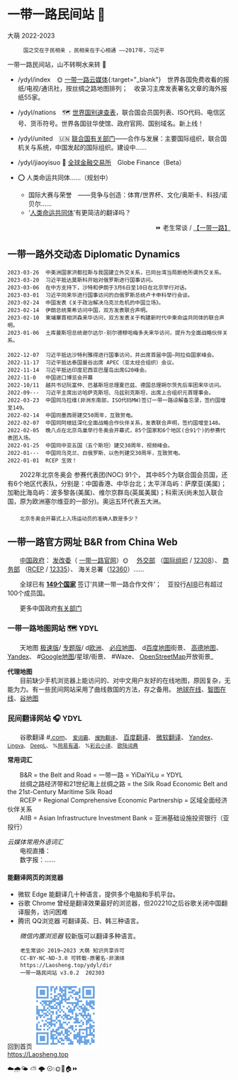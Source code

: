 一带一路民间站 💃
=================
大萌	2022-2023

		 国之交在于民相亲 ，民相亲在于心相通 ——2017年，习近平

一带一路民间站，山不转啊水来转 🎵

+  /ydyl/index　🌞 [一带一路云媒体](index){:target="_blank"}　世界各国免费收看的报纸/电视/通讯社，按丝绸之路地图排列；　收录习主席发表署名文章的海外报纸55家。

+  /ydyl/nations　🗺 [世界国别速查表](nations)，联合国会员国列表、ISO代码、电信区号、货币符号。世界各国驻华使馆、政府官网、国别域名。新上线！

+  /ydyl/united　🇺🇳 [联合国有关部门](united)——合作与发展：主要国际组织，联合国机关与系统，中国发起的国际组织。建设中……

+  /ydyl/jiaoyisuo 💱 [全球金融交易所](jiaoyisuo)　Globe Finance（Beta）

+  ⭕ 人类命运共同体……（规划中）　
   + 国际大赛与荣誉　——竞争与创造：体育/世界杯、文化/奥斯卡、科技/诺贝尔……
   + ‘[人类命运共同体](union_of_human_fate)’有更简洁的翻译吗？

<div align="right">
	⏩ 老生常谈
/	<a href="https://Laosheng.top/ydyl/dir" target="_top">【一带一路】</a>
</div>

一带一路外交动态 Diplomatic Dynamics
-----------------------------------

	2023-03-26	中美洲国家洪都拉斯与我国建立外交关系，已同台湾当局断绝所谓外交关系。
	2023-03-20	习近平抵达莫斯科开始对俄罗斯进行国事访问。
	2023-03-06	在中方支持下，沙特和伊朗于3月6日至10日在北京举行对话。
	2023-03-01	习近平同来华进行国事访问的白俄罗斯总统卢卡申科举行会谈。
	2023-02-24	中国发表《关于政治解决乌克兰危机的中国立场》。
	2023-02-14	伊朗总统莱希访问中国，双方发表联合声明。
	2023-02-10	柬埔寨首相洪森来华访问，双方发表关于构建新时代中柬命运共同体的联合声明。
	2023-01-06	土库曼斯坦总统谢尔达尔·别尔德穆哈梅多夫来华访问，提升为全面战略伙伴关系。

	2022-12-07	习近平抵达沙特利雅得进行国事访问，并出席首届中国—阿拉伯国家峰会。
	2022-11-17	习近平抵达泰国曼谷出席 APEC（亚太经合组织）会议。
	2022-11-14	习近平抵达印度尼西亚巴厘岛出席G20峰会。
	2022-11-0	中国进口博览会开幕
	2022-10/11	越共书记阮富仲、巴基斯坦总理夏巴兹、德国总理朔尔茨先后率团来华访问。
	2022-09---	习近平主席出访哈萨克斯坦、乌兹别克斯坦，出席上合组织元首理事会。
	2022-03-23	中国同马拉维(非洲东南部，ISO代码MW)签订一带一路谅解备忘录，签约国增至149。
	2022-02-14	中国同墨西哥建交50周年，互致贺电。
	2022-02-07	中国同阿根廷深化全面战略合作伙伴关系，发表联合声明，签约国增至148。
	2022-02-05	晚八点在北京鸟巢举行冬奥会开幕式，85个国家和6个地区(合91个)的参赛代表团入场。
	2022-01-25	中国同中亚五国（五个斯坦）建交30周年，视频峰会。
	2022-01---	中国同乌克兰、白俄罗斯、以色列建交30周年，互致贺电。
	2022-01-01	RCEP 生效！

　　2022年北京冬奥会 参赛代表团(NOC) 91个， 其中85个为联合国会员国，还有6个地区代表队，分别是：中国香港、中华台北；太平洋岛屿：萨摩亚(美属)；加勒比海岛屿：波多黎各(美属)、维尔京群岛(英属美属)；科索沃(尚未加入联合国，原为欧洲塞尔维亚的一部分)。奥运五环代表五大洲。

　　<sub>北京冬奥会开幕式上入场运动员的准确人数是多少？</sub>


一带一路官方网址 B&R from China Web
----------------------------------

　　<a target="_blank" title="中华人民共和国中央人民政府" href="http://www.gov.cn">中国政府</a>：
<a target="_blank" title="国务院发展和改革委员会" href="https://www.ndrc.gov.cn">发改委</a>（
<a target="_blank" href="https://www.yidaiyilu.gov.cn/yw.htm" title="一带一路 > 要闻">一带一路官网</a>）🌞　
<a target="_blank" title="首页>外交动态>重要新闻 " href="https://www.mfa.gov.cn/zyxw/">外交部</a>
（<a target="_blank" title="首页>国家和组织>国际和地区组织" href="https://www.mfa.gov.cn/web/gjhdq_676201/gjhdqzz_681964/">国际组织</a> /
<a target="_blank" title="+86-10-12308 全球领事保护与服务应急热线" href="http://cs.mfa.gov.cn">12308</a>）、
<a target="_blank" title="商务部>公共服务资源平台，进出口统计数据" href="http://opendata.mofcom.gov.cn/front/data/?t=1">商务部</a>
（<a target="_blank" title="中国自由贸易区服务网" href="http://fta.mofcom.gov.cn/">RCEP</a> /
<a target="_blank" title="+86-10-12335 中国外经贸企业服务网" href="http://12335.mofcom.gov.cn">12335</a>）、
海关总署（<a target="_blank" title="互联网+海关，海关服务热线" href="http://online.customs.gov.cn/">12360</a>）……
<!-- <a target="_blank" title="出入境与签证咨询" href="https://www.nia.gov.cn/Enquiry">国家移民管理局</a>（12367 ）-->

　　全球已有 <a target="_blank" title="截至2022年8月，一带一路官网数据" href="https://www.yidaiyilu.gov.cn/xwzx/roll/77298.htm"><b>149个国家</b></a> 签订‘共建一带一路合作文件’；　亚投行<a target="_blank" title="亚洲基础设施投资银行" href="https://www.aiib.org/">AIIB</a>已有超过100个成员国。

　　更多中国政府<a title="有关部门服务大全" href="../fuwu">有关部门</a>


<h3 id=ditu>一带一路地图网站 🗺 YDYL</h3>
　　天地图
<a target="_blank" title="国家地理信息公共服务平台 传统版" href="https://map.tianditu.gov.cn/2020/">极速版</a>/
<a target="_blank" title="在菜单中选择 丝绸之路" href="https://zhfw.tianditu.gov.cn/">专题版</a>/
d<a target="_blank" title="天地图欧洲区域，限桌面访问" href="https://map.tianditu.gov.cn/share/3ab5d295b5d04152b51e6c54d4e358c5/">欧洲</a>、
<a target="_blank" title="微软必应的地图网站，全球中文地图" href="https://cn.bing.com/maps">必应地图</a>、
d<a target="_blank" title="%排斥手机，请用桌面模式浏览" href="https://map.baidu.com/@12340000,4001000,6z">百度地图</a>街景、
<a target="_blank" href="https://amap.com/place/B01370T819" title="阿里巴巴旗下">高德地图</a>、
<a target="_blank" title="俄罗斯地图，en" href="https://yandex.com/maps/?ll=90.000000%2C25.000000&amp;z=3">Yandex</a>、
#<a target="_blank" title="最牛地图！网址定位经纬度" href="https://www.google.com/maps/@27,100,3z">Google地图</a>/星球/街景、
#Waze、
<a target="_blank" title="用户上传的街景照片" href="https://www.openstreetmap.org/">OpenStreetMap</a>开放街景_  

**代理地图**  
　　目前缺少手机浏览器上能访问的、对中文用户友好的在线地图，原因复杂，无能为力。有一些民间网站采用了曲线救国的方法，存之备用。
 	[地球在线](https://www.earthol.com)、[智图在线](http://maps.bimw.cn/geoq/)、[谷地图](http://www.gditu.net/)  


<h3 id=fanyi>民间翻译网站 🎧 YDYL</h3>

　　谷歌翻译
#<a target="_blank" title="Google翻译全球站，202208关闭中国站" href="https://translate.google.com">.com</a>、
<small>
<a target="_blank" title="曾经和谷歌联手的金山词霸" href="https://www.iciba.com/fy">爱词霸</a>、
<a target="_blank" title="API开放" href="https://fanyi.sogou.com">搜狗翻译</a></small>、
<a target="_blank" title="网址可确定语言种类" href="https://fanyi.baidu.com">百度翻译</a>、
<a target="_blank" title="看看效果" href="https://cn.bing.com/translator">微软翻译</a>、
<a target="_blank" title="俄罗斯网站，英文界面" href="https://translate.yandex.com">Yandex</a>、<small>
<a target="_blank" title="欧洲Lingva翻译，Vivaldi浏览器合作伙伴" href="https://lingvaNex.com/demo/">Lingva</a>、
<a target="_blank" title="深度翻译，来自德国科隆" href="https://www.deepl.com/translator">DeepL</a>、
%<a target="_blank" title="不兼容Fx古典浏览器" href="http://fanyi.youdao.com">网易有道</a>、
%<a target="_blank" title="不兼容Fx古典浏览器，提供浏览器插件" href="https://fanyi.caiyunapp.com/">彩云小译</a>、
<a target="_blank" title="提供本地软件" href="https://dict.eudic.net">欧陆词典</a>
</small>

**常用词汇**

　　B&R  = the Belt and Road = 一带一路 = YiDaiYiLu = YDYL  
　　丝绸之路经济带和21世纪海上丝绸之路 = the Silk Road Economic Belt and the 21st-Century Maritime Silk Road  
　　RCEP = Regional Comprehensive Economic Partnership = 区域全面经济伙伴关系  
　　AIIB = Asian Infrastructure Investment Bank = 亚洲基础设施投资银行（亚投行）  

*云媒体常用外语词汇*  
　　电视直播：  
　　数字报：……

<h4>能翻译网页的浏览器</h4>

* 微软 Edge	能翻译几十种语言，提供多个电脑和手机平台。
* 谷歌 Chrome	曾经是翻译效果最好的浏览器，但202210之后谷歌关闭中国翻译服务，访问困难
* 腾讯 QQ浏览器	可翻译英、日、韩三种语言。

　　*微信内置浏览器* 较新版可以翻译多种语言。

```
	老生常谈© 2019~2023 大萌 知识共享许可
	CC-BY-NC-ND-3.0	可转载-原署名-非演绎
	https://Laosheng.top/ydyl/dir
	一带一路民间站 v3.0.2	202303
```
回到首页<a href=".." title="返回老生常谈首页"><img src="../indexQR-Blue.png" /></a>  
https://Laosheng.top  
<!-- Global site tag (gtag.js) - Google Analytics -->
<script async src="https://www.googletagmanager.com/gtag/js?id=UA-179794713-1"></script>
<script>  window.dataLayer = window.dataLayer || [];
  function gtag(){dataLayer.push(arguments);}
  gtag('js', new Date());  gtag('config', 'UA-179794713-1');
</script>
☁️🌧️🌤 ⛅ 🌩 ⊙💧🌞💃🏠⏩
